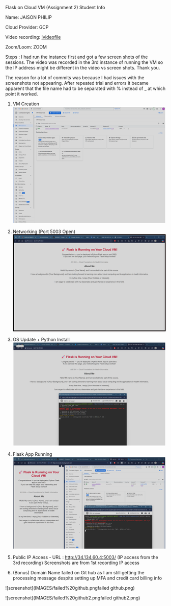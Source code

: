 Flask on Cloud VM (Assignment 2)
Student Info

Name: JAISON PHILIP

Cloud Provider: GCP

Video recording: 
[!videofile](IMAGES/video1433364260.mp4)

Zoom/Loom: ZOOM 

Steps : I had run the instance first and got a few screen shots of the sessions.
The video was recorded in the 3rd instance of running the VM so the IP address might be different in the video vs screen shots. Thank you.

The reason for a lot of commits was because I had issues with the screenshots not appearing. After repeated trial and errors it became apparent that the file name had to be separated with % instead of _ at which point it worked.


1. VM Creation
![Screenshot](IMAGES/GCP%20VM%20setup.png)

2. Networking (Port 5003 Open)
![Assignment](IMAGES/flask%20running%20after%20GCP%20setup.png)

3. OS Update + Python Install
![Assignment](IMAGES/IP%20Flask%20running.png)

4. Flask App Running
![pic](IMAGES/all%203%20GCP.png)

5. Public IP Access - URL : http://34.134.60.4:5003/ (IP access from the 3rd recording)
Screenshots are from 1st recording IP access

6. (Bonus) Domain Name 
failed on Git hub as I am still getting the processing message despite setting up MFA and credit card billing info

![screenshot](IMAGES/failed%20github.pngfailed github.png)

![screenshot](IMAGES/failed%20github2.pngfailed github2.png)

